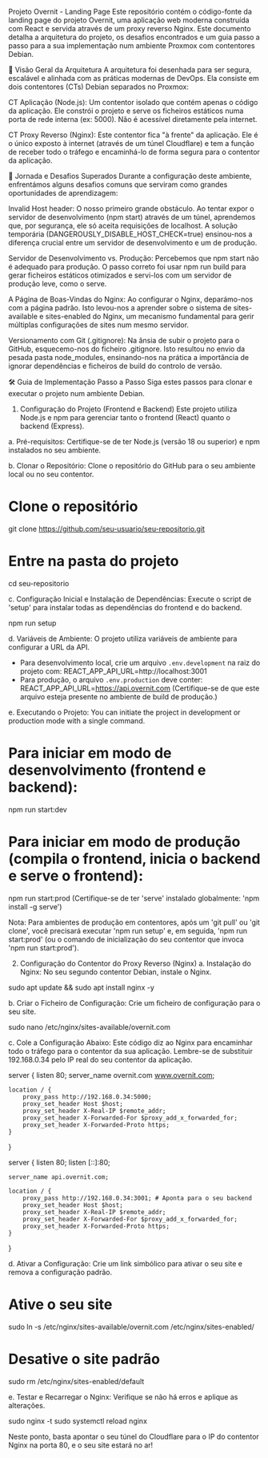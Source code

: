 Projeto Overnit - Landing Page
Este repositório contém o código-fonte da landing page do projeto Overnit, uma aplicação web moderna construída com React e servida através de um proxy reverso Nginx. Este documento detalha a arquitetura do projeto, os desafios encontrados e um guia passo a passo para a sua implementação num ambiente Proxmox com contentores Debian.

📜 Visão Geral da Arquitetura
A arquitetura foi desenhada para ser segura, escalável e alinhada com as práticas modernas de DevOps. Ela consiste em dois contentores (CTs) Debian separados no Proxmox:

CT Aplicação (Node.js): Um contentor isolado que contém apenas o código da aplicação. Ele constrói o projeto e serve os ficheiros estáticos numa porta de rede interna (ex: 5000). Não é acessível diretamente pela internet.

CT Proxy Reverso (Nginx): Este contentor fica "à frente" da aplicação. Ele é o único exposto à internet (através de um túnel Cloudflare) e tem a função de receber todo o tráfego e encaminhá-lo de forma segura para o contentor da aplicação.

🚀 Jornada e Desafios Superados
Durante a configuração deste ambiente, enfrentámos alguns desafios comuns que serviram como grandes oportunidades de aprendizagem:

Invalid Host header: O nosso primeiro grande obstáculo. Ao tentar expor o servidor de desenvolvimento (npm start) através de um túnel, aprendemos que, por segurança, ele só aceita requisições de localhost. A solução temporária (DANGEROUSLY_DISABLE_HOST_CHECK=true) ensinou-nos a diferença crucial entre um servidor de desenvolvimento e um de produção.

Servidor de Desenvolvimento vs. Produção: Percebemos que npm start não é adequado para produção. O passo correto foi usar npm run build para gerar ficheiros estáticos otimizados e servi-los com um servidor de produção leve, como o serve.

A Página de Boas-Vindas do Nginx: Ao configurar o Nginx, deparámo-nos com a página padrão. Isto levou-nos a aprender sobre o sistema de sites-available e sites-enabled do Nginx, um mecanismo fundamental para gerir múltiplas configurações de sites num mesmo servidor.

Versionamento com Git (.gitignore): Na ânsia de subir o projeto para o GitHub, esquecemo-nos do ficheiro .gitignore. Isto resultou no envio da pesada pasta node_modules, ensinando-nos na prática a importância de ignorar dependências e ficheiros de build do controlo de versão.

🛠️ Guia de Implementação Passo a Passo
Siga estes passos para clonar e executar o projeto num ambiente Debian.

1. Configuração do Projeto (Frontend e Backend)
Este projeto utiliza Node.js e npm para gerenciar tanto o frontend (React) quanto o backend (Express).

a. Pré-requisitos:
Certifique-se de ter Node.js (versão 18 ou superior) e npm instalados no seu ambiente.

b. Clonar o Repositório:
Clone o repositório do GitHub para o seu ambiente local ou no seu contentor.

# Clone o repositório
git clone https://github.com/seu-usuario/seu-repositorio.git

# Entre na pasta do projeto
cd seu-repositorio

c. Configuração Inicial e Instalação de Dependências:
Execute o script de 'setup' para instalar todas as dependências do frontend e do backend.

npm run setup

d. Variáveis de Ambiente:
O projeto utiliza variáveis de ambiente para configurar a URL da API.
- Para desenvolvimento local, crie um arquivo `.env.development` na raiz do projeto com:
  REACT_APP_API_URL=http://localhost:3001
- Para produção, o arquivo `.env.production` deve conter:
  REACT_APP_API_URL=https://api.overnit.com
  (Certifique-se de que este arquivo esteja presente no ambiente de build de produção.)

e. Executando o Projeto:
You can initiate the project in development or production mode with a single command.

# Para iniciar em modo de desenvolvimento (frontend e backend):
npm run start:dev

# Para iniciar em modo de produção (compila o frontend, inicia o backend e serve o frontend):
npm run start:prod
(Certifique-se de ter 'serve' instalado globalmente: 'npm install -g serve')

Nota: Para ambientes de produção em contentores, após um 'git pull' ou 'git clone', você precisará executar 'npm run setup' e, em seguida, 'npm run start:prod' (ou o comando de inicialização do seu contentor que invoca 'npm run start:prod').

2. Configuração do Contentor do Proxy Reverso (Nginx)
a. Instalação do Nginx:
No seu segundo contentor Debian, instale o Nginx.

sudo apt update && sudo apt install nginx -y

b. Criar o Ficheiro de Configuração:
Crie um ficheiro de configuração para o seu site.

sudo nano /etc/nginx/sites-available/overnit.com

c. Cole a Configuração Abaixo:
Este código diz ao Nginx para encaminhar todo o tráfego para o contentor da sua aplicação. Lembre-se de substituir 192.168.0.34 pelo IP real do seu contentor da aplicação.

server {
    listen 80;
    server_name overnit.com www.overnit.com;

    location / {
        proxy_pass http://192.168.0.34:5000;
        proxy_set_header Host $host;
        proxy_set_header X-Real-IP $remote_addr;
        proxy_set_header X-Forwarded-For $proxy_add_x_forwarded_for;
        proxy_set_header X-Forwarded-Proto https;
    }
}

server {
    listen 80;
    listen [::]:80;

    server_name api.overnit.com;

    location / {
        proxy_pass http://192.168.0.34:3001; # Aponta para o seu backend
        proxy_set_header Host $host;
        proxy_set_header X-Real-IP $remote_addr;
        proxy_set_header X-Forwarded-For $proxy_add_x_forwarded_for;
        proxy_set_header X-Forwarded-Proto https;
    }
}

d. Ativar a Configuração:
Crie um link simbólico para ativar o seu site e remova a configuração padrão.

# Ative o seu site
sudo ln -s /etc/nginx/sites-available/overnit.com /etc/nginx/sites-enabled/

# Desative o site padrão
sudo rm /etc/nginx/sites-enabled/default

e. Testar e Recarregar o Nginx:
Verifique se não há erros e aplique as alterações.

sudo nginx -t
sudo systemctl reload nginx

Neste ponto, basta apontar o seu túnel do Cloudflare para o IP do contentor Nginx na porta 80, e o seu site estará no ar!
